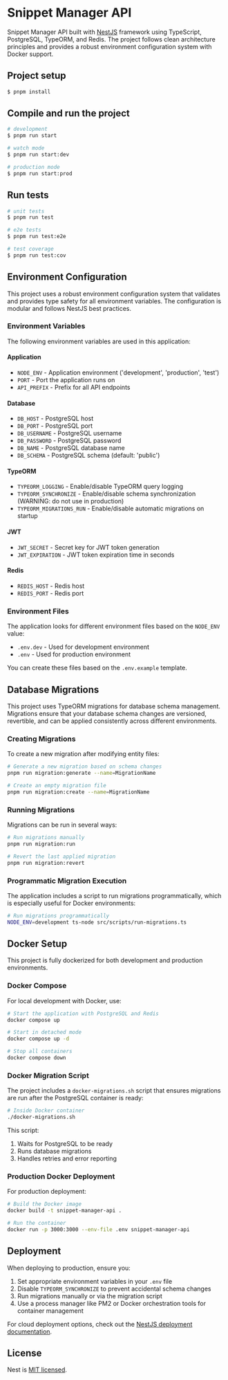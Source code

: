 # Snippet Manager API

Snippet Manager API built with [NestJS](https://github.com/nestjs/nest) framework using TypeScript, PostgreSQL, TypeORM, and Redis. The project follows clean architecture principles and provides a robust environment configuration system with Docker support.

## Project setup

```bash
$ pnpm install
```

## Compile and run the project

```bash
# development
$ pnpm run start

# watch mode
$ pnpm run start:dev

# production mode
$ pnpm run start:prod
```

## Run tests

```bash
# unit tests
$ pnpm run test

# e2e tests
$ pnpm run test:e2e

# test coverage
$ pnpm run test:cov
```

## Environment Configuration

This project uses a robust environment configuration system that validates and provides type safety for all environment variables. The configuration is modular and follows NestJS best practices.

### Environment Variables

The following environment variables are used in this application:

#### Application
- `NODE_ENV` - Application environment ('development', 'production', 'test')
- `PORT` - Port the application runs on
- `API_PREFIX` - Prefix for all API endpoints

#### Database
- `DB_HOST` - PostgreSQL host
- `DB_PORT` - PostgreSQL port
- `DB_USERNAME` - PostgreSQL username
- `DB_PASSWORD` - PostgreSQL password
- `DB_NAME` - PostgreSQL database name
- `DB_SCHEMA` - PostgreSQL schema (default: 'public')

#### TypeORM
- `TYPEORM_LOGGING` - Enable/disable TypeORM query logging
- `TYPEORM_SYNCHRONIZE` - Enable/disable schema synchronization (WARNING: do not use in production)
- `TYPEORM_MIGRATIONS_RUN` - Enable/disable automatic migrations on startup

#### JWT
- `JWT_SECRET` - Secret key for JWT token generation
- `JWT_EXPIRATION` - JWT token expiration time in seconds

#### Redis
- `REDIS_HOST` - Redis host
- `REDIS_PORT` - Redis port

### Environment Files

The application looks for different environment files based on the `NODE_ENV` value:

- `.env.dev` - Used for development environment
- `.env` - Used for production environment

You can create these files based on the `.env.example` template.

## Database Migrations

This project uses TypeORM migrations for database schema management. Migrations ensure that your database schema changes are versioned, revertible, and can be applied consistently across different environments.

### Creating Migrations

To create a new migration after modifying entity files:

```bash
# Generate a new migration based on schema changes
pnpm run migration:generate --name=MigrationName

# Create an empty migration file
pnpm run migration:create --name=MigrationName
```

### Running Migrations

Migrations can be run in several ways:

```bash
# Run migrations manually
pnpm run migration:run

# Revert the last applied migration
pnpm run migration:revert
```

### Programmatic Migration Execution

The application includes a script to run migrations programmatically, which is especially useful for Docker environments:

```bash
# Run migrations programmatically
NODE_ENV=development ts-node src/scripts/run-migrations.ts
```

## Docker Setup

This project is fully dockerized for both development and production environments.

### Docker Compose

For local development with Docker, use:

```bash
# Start the application with PostgreSQL and Redis
docker compose up

# Start in detached mode
docker compose up -d

# Stop all containers
docker compose down
```

### Docker Migration Script

The project includes a `docker-migrations.sh` script that ensures migrations are run after the PostgreSQL container is ready:

```bash
# Inside Docker container
./docker-migrations.sh
```

This script:
1. Waits for PostgreSQL to be ready
2. Runs database migrations
3. Handles retries and error reporting

### Production Docker Deployment

For production deployment:

```bash
# Build the Docker image
docker build -t snippet-manager-api .

# Run the container
docker run -p 3000:3000 --env-file .env snippet-manager-api
```

## Deployment

When deploying to production, ensure you:

1. Set appropriate environment variables in your `.env` file
2. Disable `TYPEORM_SYNCHRONIZE` to prevent accidental schema changes
3. Run migrations manually or via the migration script
4. Use a process manager like PM2 or Docker orchestration tools for container management

For cloud deployment options, check out the [NestJS deployment documentation](https://docs.nestjs.com/deployment).

## License

Nest is [MIT licensed](https://github.com/nestjs/nest/blob/master/LICENSE).

